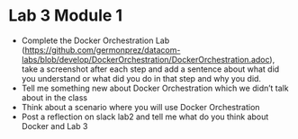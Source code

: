 # Lab 3 Module 1
- Complete the  Docker Orchestration Lab (https://github.com/germonprez/datacom-labs/blob/develop/DockerOrchestration/DockerOrchestration.adoc), 
take a screenshot after each step and add a sentence about what did you understand or what did you do in that step and why you did.
- Tell me something new about Docker Orchestration  which we didn’t talk about in the class
- Think about a scenario where you will use Docker Orchestration
- Post a reflection on slack lab2 and tell me what do you think about Docker and Lab 3
